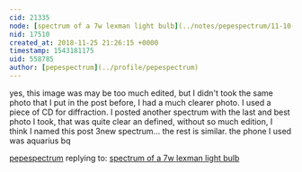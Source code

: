 ```yaml
---
cid: 21335
node: [spectrum of a 7w lexman light bulb](../notes/pepespectrum/11-10-2018/spectrum-of-a-7w-lexman-light-bulb)
nid: 17510
created_at: 2018-11-25 21:26:15 +0000
timestamp: 1543181175
uid: 558785
author: [pepespectrum](../profile/pepespectrum)
---
```


yes, this image was may be too much edited, but I didn't took the same photo that I put in the post before, I had a much clearer photo. I used a piece of CD for diffraction. I posted another spectrum with the last and best photo I took, that was quite clear an defined, without so much edition, I think I named this post 3new spectrum... the rest is similar. the phone I used was aquarius bq

[pepespectrum](../profile/pepespectrum) replying to: [spectrum of a 7w lexman light bulb](../notes/pepespectrum/11-10-2018/spectrum-of-a-7w-lexman-light-bulb)

